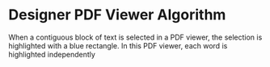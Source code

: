 # Designer PDF Viewer Algorithm
When a contiguous block of text is selected in a PDF viewer, the selection is highlighted with a blue rectangle. In this PDF viewer, each word is highlighted independently
